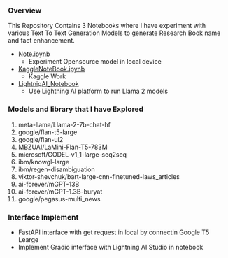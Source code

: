### Overview 
This Repository Contains 3 Notebooks where I have experiment with various Text To Text Generation Models to generate Research Book name and fact enhancement. 
- [Note.ipynb](https://github.com/arque1393/Task_3_Generation_of_Research_book_and_enhance_fact/blob/master/Note.ipynb) 
    - Experiment Opensource model in local device 
- [KaggleNoteBook.ipynb](https://github.com/arque1393/Task_3_Generation_of_Research_book_and_enhance_fact/blob/master/KaggleNoteBook.ipynb) 
    - Kaggle Work
- [LightnigAI_Notebook](https://github.com/arque1393/Task_3_Generation_of_Research_book_and_enhance_fact/blob/master/LightingAI_Note.ipynb) 
    - Use Lightning AI platform to run Llama 2 models
    
    
### Models and library that I have Explored 
1. meta-llama/Llama-2-7b-chat-hf 
2. google/flan-t5-large
3. google/flan-ul2
4. MBZUAI/LaMini-Flan-T5-783M
5. microsoft/GODEL-v1_1-large-seq2seq
6. ibm/knowgl-large
7. ibm/regen-disambiguation
8. viktor-shevchuk/bart-large-cnn-finetuned-laws_articles
9. ai-forever/mGPT-13B
10. ai-forever/mGPT-1.3B-buryat
11. google/pegasus-multi_news

### Interface Implement
- FastAPI interface with get request in local by connectin Google T5 Learge 
- Implement Gradio interface with Lightning AI Studio in notebook

